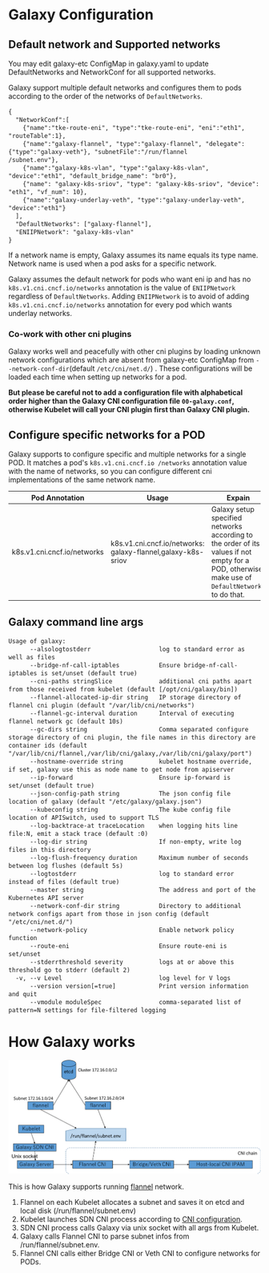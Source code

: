 # Galaxy Configuration

## Default network and Supported networks

You may edit galaxy-etc ConfigMap in galaxy.yaml to update DefaultNetworks and NetworkConf for all supported networks.

Galaxy support multiple default networks and configures them to pods according to the order of the networks of
 `DefaultNetworks`.

```
{
  "NetworkConf":[
    {"name":"tke-route-eni", "type":"tke-route-eni", "eni":"eth1", "routeTable":1},
    {"name":"galaxy-flannel", "type":"galaxy-flannel", "delegate":{"type":"galaxy-veth"}, "subnetFile":"/run/flannel
/subnet.env"},
    {"name":"galaxy-k8s-vlan", "type":"galaxy-k8s-vlan", "device":"eth1", "default_bridge_name": "br0"},
    {"name": "galaxy-k8s-sriov", "type": "galaxy-k8s-sriov", "device": "eth1", "vf_num": 10},
    {"name":"galaxy-underlay-veth", "type":"galaxy-underlay-veth", "device":"eth1"}
  ],
  "DefaultNetworks": ["galaxy-flannel"],
  "ENIIPNetwork": "galaxy-k8s-vlan"
}
```

If a network name is empty, Galaxy assumes its name equals its type name. Network name is used when a pod asks for a
 specific network.

Galaxy assumes the default network for pods who want eni ip and has no `k8s.v1.cni.cncf.io/networks` annotation is the value of `ENIIPNetwork` regardless of `DefaultNetworks`.
Adding `ENIIPNetwork` is to avoid of adding `k8s.v1.cni.cncf.io/networks` annotation for every pod which wants underlay networks.

### Co-work with other cni plugins

Galaxy works well and peacefully with other cni plugins by loading unknown network configurations which are absent from galaxy-etc ConfigMap from `--network-conf-dir`(default `/etc/cni/net.d/`) . These configurations will be loaded each
 time when setting up networks for a pod.

**But please be careful not to add a configuration file with alphabetical order higher than the Galaxy CNI configuration
file `00-galaxy.conf`, otherwise Kubelet will call your CNI plugin first than Galaxy CNI plugin.**

## Configure specific networks for a POD

Galaxy supports to configure specific and multiple networks for a single POD. It matches a pod's `k8s.v1.cni.cncf.io
/networks` annotation value with the name of networks, so you can configure different cni implementations of the
 same network name.

Pod Annotation | Usage | Expain
---------------|-------|--------
k8s.v1.cni.cncf.io/networks | k8s.v1.cni.cncf.io/networks: galaxy-flannel,galaxy-k8s-sriov | Galaxy setup specified networks according to the order of its values if not empty for a POD, otherwise make use of `DefaultNetworks` to do that.

## Galaxy command line args

```
Usage of galaxy:
      --alsologtostderr                   log to standard error as well as files
      --bridge-nf-call-iptables           Ensure bridge-nf-call-iptables is set/unset (default true)
      --cni-paths stringSlice             additional cni paths apart from those received from kubelet (default [/opt/cni/galaxy/bin])
      --flannel-allocated-ip-dir string   IP storage directory of flannel cni plugin (default "/var/lib/cni/networks")
      --flannel-gc-interval duration      Interval of executing flannel network gc (default 10s)
      --gc-dirs string                    Comma separated configure storage directory of cni plugin, the file names in this directory are container ids (default "/var/lib/cni/flannel,/var/lib/cni/galaxy,/var/lib/cni/galaxy/port")
      --hostname-override string          kubelet hostname override, if set, galaxy use this as node name to get node from apiserver
      --ip-forward                        Ensure ip-forward is set/unset (default true)
      --json-config-path string           The json config file location of galaxy (default "/etc/galaxy/galaxy.json")
      --kubeconfig string                 The kube config file location of APISwitch, used to support TLS
      --log-backtrace-at traceLocation    when logging hits line file:N, emit a stack trace (default :0)
      --log-dir string                    If non-empty, write log files in this directory
      --log-flush-frequency duration      Maximum number of seconds between log flushes (default 5s)
      --logtostderr                       log to standard error instead of files (default true)
      --master string                     The address and port of the Kubernetes API server
      --network-conf-dir string           Directory to additional network configs apart from those in json config (default "/etc/cni/net.d/")
      --network-policy                    Enable network policy function
      --route-eni                         Ensure route-eni is set/unset
      --stderrthreshold severity          logs at or above this threshold go to stderr (default 2)
  -v, --v Level                           log level for V logs
      --version version[=true]            Print version information and quit
      --vmodule moduleSpec                comma-separated list of pattern=N settings for file-filtered logging
```

# How Galaxy works

![How Galaxy works](image/galaxy.png)

This is how Galaxy supports running [flannel](https://github.com/coreos/flannel) network.

1. Flannel on each Kubelet allocates a subnet and saves it on etcd and local disk (/run/flannel/subnet.env)
1. Kubelet launches SDN CNI process according to [CNI configuration](../yaml/galaxy.yaml).
1. SDN CNI process calls Galaxy via unix socket with all args from Kubelet.
1. Galaxy calls Flannel CNI to parse subnet infos from /run/flannel/subnet.env.
1. Flannel CNI calls either Bridge CNI or Veth CNI to configure networks for PODs.